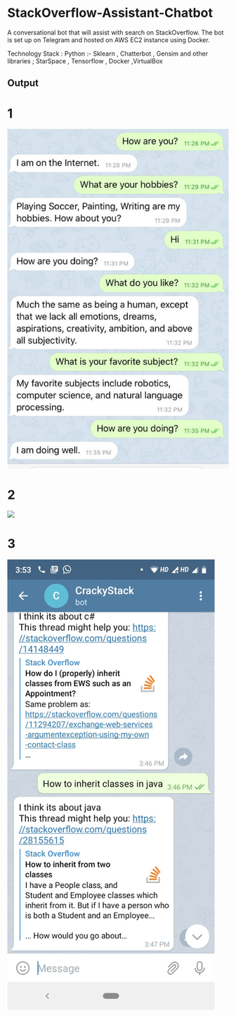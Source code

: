 # StackOverflow-Assistant-Chatbot
A conversational bot that will assist with search on StackOverflow.  The bot is set up on Telegram and hosted on AWS EC2 instance using Docker.

Technology Stack : Python :- Sklearn , Chatterbot , Gensim and other libraries ; StarSpace , Tensorflow , Docker ,VirtualBox

## Output

# 1
![](output_images/overflow.jpeg)
# 2
![](output_images/dialog.jpeg)
# 3
![](output_images/inherit.jpeg)
